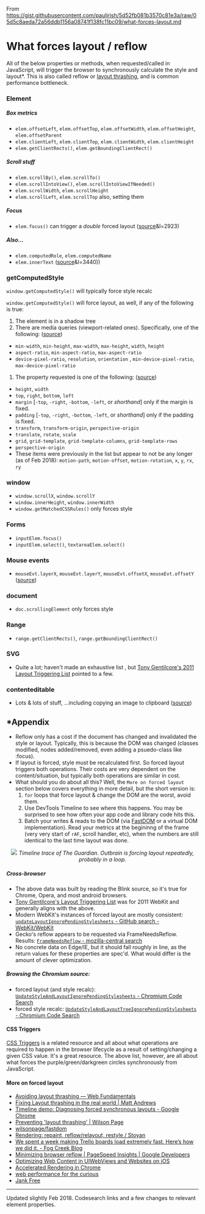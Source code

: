 From https://gist.githubusercontent.com/paulirish/5d52fb081b3570c81e3a/raw/05d5c8aeda72a56ddb1156a08741f138fc11bc09/what-forces-layout.md

# What forces layout / reflow

All of the below properties or methods, when requested/called in JavaScript, will trigger the browser to synchronously calculate the style and layout*. This is also called reflow or [layout thrashing](http://www.kellegous.com/j/2013/01/26/layout-performance/), and is common performance bottleneck. 

### Element

##### Box metrics
* `elem.offsetLeft`, `elem.offsetTop`, `elem.offsetWidth`, `elem.offsetHeight`, `elem.offsetParent`
* `elem.clientLeft`, `elem.clientTop`, `elem.clientWidth`, `elem.clientHeight`
* `elem.getClientRects()`, `elem.getBoundingClientRect()`

##### Scroll stuff
* `elem.scrollBy()`, `elem.scrollTo()`
* `elem.scrollIntoView()`, `elem.scrollIntoViewIfNeeded()`  
* `elem.scrollWidth`, `elem.scrollHeight`
* `elem.scrollLeft`, `elem.scrollTop` also, setting them


##### Focus
* `elem.focus()`  can trigger a *double* forced layout ([source](https://cs.chromium.org/chromium/src/third_party/WebKit/Source/core/dom/Element.cpp?q=updateLayoutIgnorePendingStylesheets+-f:out+-f:test&sq=package:chromium&dr=C)&l=2923)

##### Also…
* `elem.computedRole`, `elem.computedName`  
* `elem.innerText` ([source](https://cs.chromium.org/chromium/src/third_party/WebKit/Source/core/dom/Element.cpp?q=updateLayoutIgnorePendingStylesheets+-f:out+-f:test&sq=package:chromium&dr=C)&l=3440))

### getComputedStyle 

`window.getComputedStyle()` will typically force style recalc 

`window.getComputedStyle()` will force layout, as well, if any of the following is true: 

1. The element is in a shadow tree
1. There are media queries (viewport-related ones). Specifically, one of the following: ([source](https://cs.chromium.org/chromium/src/third_party/WebKit/Source/core/css/MediaQueryExp.cpp?type=cs&q=f:MediaQueryExp.cpp+MediaQueryExp::IsViewportDependent&l=192))
  * `min-width`, `min-height`, `max-width`, `max-height`, `width`, `height`
  * `aspect-ratio`, `min-aspect-ratio`, `max-aspect-ratio`
  * `device-pixel-ratio`, `resolution`, `orientation` , `min-device-pixel-ratio`, `max-device-pixel-ratio`
1. The property requested is one of the following:  ([source](https://cs.chromium.org/chromium/src/third_party/WebKit/Source/core/css/CSSComputedStyleDeclaration.cpp?dr=C&q=f:CSSComputedStyleDeclaration.cpp+isLayoutDependent&sq=package:chromium))
  * `height`, `width`
  * `top`, `right`, `bottom`, `left`
  * `margin` [`-top`, `-right`, `-bottom`, `-left`, or *shorthand*] only if the margin is fixed.
  * `padding` [`-top`, `-right`, `-bottom`, `-left`, or *shorthand*] only if the padding is fixed.
  * `transform`, `transform-origin`, `perspective-origin`
  * `translate`, `rotate`, `scale`
  * `grid`, `grid-template`, `grid-template-columns`, `grid-template-rows`
  * `perspective-origin`
  * These items were previously in the list but appear to not be any longer (as of Feb 2018): `motion-path`, `motion-offset`, `motion-rotation`, `x`, `y`, `rx`, `ry`

### window

* `window.scrollX`, `window.scrollY`
* `window.innerHeight`, `window.innerWidth`
* `window.getMatchedCSSRules()` only forces style


### Forms

* `inputElem.focus()`
* `inputElem.select()`, `textareaElem.select()`

### Mouse events

* `mouseEvt.layerX`, `mouseEvt.layerY`, `mouseEvt.offsetX`, `mouseEvt.offsetY` ([source](https://cs.chromium.org/chromium/src/third_party/WebKit/Source/core/events/MouseEvent.cpp?type=cs&q=f:Mouse+f:cpp+::computeRelativePosition&sq=package:chromium&l=517))

### document

* `doc.scrollingElement` only forces style

### Range

* `range.getClientRects()`, `range.getBoundingClientRect()`

### SVG

* Quite a lot; haven't made an exhaustive list , but [Tony Gentilcore's 2011 Layout Triggering List](http://gent.ilcore.com/2011/03/how-not-to-trigger-layout-in-webkit.html) pointed to a few.


### contenteditable
  
* Lots & lots of stuff, …including copying an image to clipboard ([source](https://cs.chromium.org/search/?q=UpdateStyleAndLayoutIgnorePendingStylesheets+file:%5Esrc/third_party/WebKit/Source/core/editing/+package:%5Echromium$&type=cs))
  

## *Appendix

* Reflow only has a cost if the document has changed and invalidated the style or layout. Typically, this is because the DOM was changed (classes modified, nodes added/removed, even adding a psuedo-class like :focus).
* If layout is forced, style must be recalculated first. So forced layout triggers both operations. Their costs are very dependent on the content/situation, but typically both operations are similar in cost.
* What should you do about all this? Well, the `More on forced layout` section below covers everything in more detail, but the short version is: 
  1. `for` loops that force layout & change the DOM are the worst, avoid them. 
  1. Use DevTools Timeline to see where this happens. You may be surprised to see how often your app code and library code hits this.
  1. Batch your writes & reads to the DOM (via [FastDOM](https://github.com/wilsonpage/fastdom) or a virtual DOM implementation). Read your metrics at the begininng of the frame (very very start of `rAF`, scroll handler, etc), when the numbers are still identical to the last time layout was done. 

<center>
<img src="https://cloud.githubusercontent.com/assets/39191/10144107/9fae0b48-65d0-11e5-8e87-c9a8e999b064.png">
 <i>Timeline trace of The Guardian. Outbrain is forcing layout repeatedly, probably in a loop.</i>
</center>

##### Cross-browser 
* The above data was built by reading the Blink source, so it's true for Chrome, Opera, and most android browsers.
* [Tony Gentilcore's Layout Triggering List](http://gent.ilcore.com/2011/03/how-not-to-trigger-layout-in-webkit.html) was for 2011 WebKit and generally aligns with the above. 
* Modern WebKit's instances of forced layout are mostly consistent: [`updateLayoutIgnorePendingStylesheets` - GitHub search - WebKit/WebKit ](https://github.com/WebKit/webkit/search?q=updateLayoutIgnorePendingStylesheets&utf8=%E2%9C%93)
* Gecko's reflow appears to be requested via FrameNeedsReflow. Results: [`FrameNeedsReflow` - mozilla-central search](http://lxr.mozilla.org/mozilla-central/search?string=FrameNeedsReflow&find=&findi=%5C.c&filter=%5E%5B%5E%5C0%5D*%24&hitlimit=&tree=mozilla-central)
* No concrete data on Edge/IE, but it should fall roughly in line, as the return values for these properties are spec'd. What would differ is the amount of clever optimization.

##### Browsing the Chromium source:
* forced layout (and style recalc): [`UpdateStyleAndLayoutIgnorePendingStylesheets` - Chromium Code Search](https://cs.chromium.org/search/?q=UpdateStyleAndLayoutIgnorePendingStylesheets+-f:out+-f:test&type=cs)
* forced style recalc: [`UpdateStyleAndLayoutTreeIgnorePendingStylesheets` - Chromium Code Search](https://cs.chromium.org/search/?q=UpdateStyleAndLayoutTreeIgnorePendingStylesheets++-f:out+-f:test&type=cs)

#### CSS Triggers

[CSS Triggers](http://csstriggers.com/) is a related resource and all about what operations are required to happen in the browser lifecycle as a result of setting/changing a given CSS value. It's a great resource.  The above list, however, are all about what forces the purple/green/darkgreen circles synchronously from JavaScript. 

#### More on forced layout

* [Avoiding layout thrashing — Web Fundamentals](https://developers.google.com/web/fundamentals/performance/rendering/avoid-large-complex-layouts-and-layout-thrashing?hl=en)
* [Fixing Layout thrashing in the real world | Matt Andrews](https://mattandre.ws/2014/05/really-fixing-layout-thrashing/)
* [Timeline demo: Diagnosing forced synchronous layouts - Google Chrome](https://developer.chrome.com/devtools/docs/demos/too-much-layout)
* [Preventing &apos;layout thrashing&apos; | Wilson Page](http://wilsonpage.co.uk/preventing-layout-thrashing/)
* [wilsonpage/fastdom](https://github.com/wilsonpage/fastdom)
* [Rendering: repaint, reflow/relayout, restyle / Stoyan](http://www.phpied.com/rendering-repaint-reflowrelayout-restyle/)
* [We spent a week making Trello boards load extremely fast. Here’s how we did it. - Fog Creek Blog](http://blog.fogcreek.com/we-spent-a-week-making-trello-boards-load-extremely-fast-heres-how-we-did-it/)
* [Minimizing browser reflow  |  PageSpeed Insights  |  Google Developers](https://developers.google.com/speed/articles/reflow?hl=en)
* [Optimizing Web Content in UIWebViews and Websites on iOS](https://developer.apple.com/videos/wwdc/2012/?id=601)
* [Accelerated Rendering in Chrome](http://www.html5rocks.com/en/tutorials/speed/layers/)
* [web performance for the curious](https://www.igvita.com/slides/2012/web-performance-for-the-curious/)
* [Jank Free](http://jankfree.org/)

-------------

Updated slightly Feb 2018. Codesearch links and a few changes to relevant element properties.
